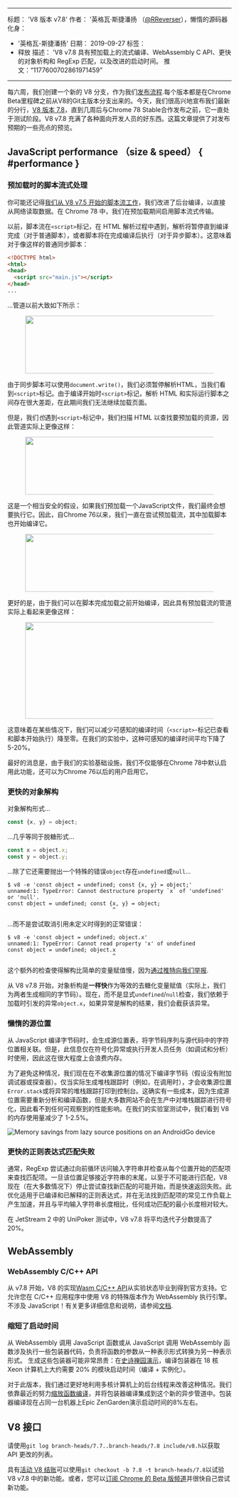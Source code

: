 ***

标题： 'V8 版本 v7.8'
作者： '英格瓦·斯捷潘扬 （[@RReverser](https://twitter.com/RReverser)），懒惰的源码器
化身：

*   '英格瓦-斯捷潘扬'
    日期： 2019-09-27
    标签：
*   释放
    描述： 'V8 v7.8 具有预加载上的流式编译、WebAssembly C API、更快的对象析构和 RegExp 匹配，以及改进的启动时间。
    推文：“1177600702861971459”

***

每六周，我们创建一个新的 V8 分支，作为我们[发布流程](/docs/release-process).每个版本都是在Chrome Beta里程碑之前从V8的Git主版本分支出来的。今天，我们很高兴地宣布我们最新的分行，[V8 版本 7.8](https://chromium.googlesource.com/v8/v8.git/+log/branch-heads/7.8)，直到几周后与Chrome 78 Stable合作发布之前，它一直处于测试阶段。V8 v7.8 充满了各种面向开发人员的好东西。这篇文章提供了对发布预期的一些亮点的预览。

## JavaScript performance （size & speed） { #performance }

### 预加载时的脚本流式处理

你可能还记得[我们从 V8 v7.5 开始的脚本流工作](/blog/v8-release-75#script-streaming-directly-from-network)，我们改进了后台编译，以直接从网络读取数据。在 Chrome 78 中，我们在预加载期间启用脚本流式传输。

以前，脚本流在`<script>`标记，在 HTML 解析过程中遇到，解析将暂停直到编译完成（对于普通脚本），或者脚本将在完成编译后执行（对于异步脚本）。这意味着对于像这样的普通同步脚本：

```html
<!DOCTYPE html>
<html>
<head>
  <script src="main.js"></script>
</head>
...
```

...管道以前大致如下所示：

<figure>
  <img src="/_img/v8-release-78/script-streaming-0.svg" width="458" height="130" alt="" loading="lazy">
</figure>

由于同步脚本可以使用`document.write()`，我们必须暂停解析HTML，当我们看到`<script>`标记。由于编译开始时`<script>`标记，解析 HTML 和实际运行脚本之间存在很大差距，在此期间我们无法继续加载页面。

但是，我们*也*遇到`<script>`标记中，我们扫描 HTML 以查找要预加载的资源，因此管道实际上更像这样：

<figure>
  <img src="/_img/v8-release-78/script-streaming-1.svg" width="600" height="130" alt="" loading="lazy">
</figure>

这是一个相当安全的假设，如果我们预加载一个JavaScript文件，我们最终会想要执行它。因此，自Chrome 76以来，我们一直在尝试预加载流，其中加载脚本也开始编译它。

<figure>
  <img src="/_img/v8-release-78/script-streaming-2.svg" width="495" height="130" alt="" loading="lazy">
</figure>

更好的是，由于我们可以在脚本完成加载之前开始编译，因此具有预加载流的管道实际上看起来更像这样：

<figure>
  <img src="/_img/v8-release-78/script-streaming-3.svg" width="480" height="217" alt="" loading="lazy">
</figure>

这意味着在某些情况下，我们可以减少可感知的编译时间（`<script>`-标记已查看和脚本开始执行）降至零。在我们的实验中，这种可感知的编译时间平均下降了5-20%。

最好的消息是，由于我们的实验基础设施，我们不仅能够在Chrome 78中默认启用此功能，还可以为Chrome 76以后的用户启用它。

### 更快的对象解构

对象解构形式...

```js
const {x, y} = object;
```

...几乎等同于脱糖形式...

```js
const x = object.x;
const y = object.y;
```

...除了它还需要抛出一个特殊的错误`object`存在`undefined`或`null`...

    $ v8 -e 'const object = undefined; const {x, y} = object;'
    unnamed:1: TypeError: Cannot destructure property `x` of 'undefined' or 'null'.
    const object = undefined; const {x, y} = object;
                                     ^

...而不是尝试取消引用未定义时得到的正常错误：

    $ v8 -e 'const object = undefined; object.x'
    unnamed:1: TypeError: Cannot read property 'x' of undefined
    const object = undefined; object.x
                                     ^

这个额外的检查使得解构比简单的变量赋值慢，因为[通过推特向我们举报](https://twitter.com/mkubilayk/status/1166360933087752197).

从 V8 v7.8 开始，对象析构是**一样快**作为等效的去糖化变量赋值（实际上，我们为两者生成相同的字节码）。现在，而不是显式`undefined`/`null`检查，我们依赖于加载时引发的异常`object.x`，如果异常是解构的结果，我们会截获该异常。

### 懒惰的源位置

从 JavaScript 编译字节码时，会生成源位置表，将字节码序列与源代码中的字符位置相关联。但是，此信息仅在符号化异常或执行开发人员任务（如调试和分析）时使用，因此这在很大程度上会浪费内存。

为了避免这种情况，我们现在在不收集源位置的情况下编译字节码（假设没有附加调试器或探查器）。仅当实际生成堆栈跟踪时（例如，在调用时），才会收集源位置`Error.stack`或将异常的堆栈跟踪打印到控制台。这确实有一些成本，因为生成源位置需要重新分析和编译函数，但是大多数网站不会在生产中对堆栈跟踪进行符号化，因此看不到任何可观察到的性能影响。在我们的实验室测试中，我们看到 V8 的内存使用量减少了 1-2.5%。

![Memory savings from lazy source positions on an AndroidGo device](../_img/v8-release-78/memory-savings.svg)

### 更快的正则表达式匹配失败

通常，RegExp 尝试通过向前循环访问输入字符串并检查从每个位置开始的匹配项来查找匹配项。一旦该位置足够接近字符串的末尾，以至于不可能进行匹配，V8 现在（在大多数情况下）停止尝试查找新匹配的可能开始，而是快速返回失败。此优化适用于已编译和已解释的正则表达式，并在无法找到匹配项的常见工作负载上产生加速，并且与平均输入字符串长度相比，任何成功匹配的最小长度相对较大。

在 JetStream 2 中的 UniPoker 测试中，V8 v7.8 将平均迭代子分数提高了 20%。

## WebAssembly

### WebAssembly C/C++ API

从 v7.8 开始，V8 的实现[Wasm C/C++ API](https://github.com/WebAssembly/wasm-c-api)从实验状态毕业到得到官方支持。它允许您在 C/C++ 应用程序中使用 V8 的特殊版本作为 WebAssembly 执行引擎。不涉及 JavaScript！有关更多详细信息和说明，请参阅[文档](https://docs.google.com/document/d/1oFPHyNb_eXg6NzrE6xJDNPdJrHMZvx0LqsD6wpbd9vY/edit).

### 缩短了启动时间

从 WebAssembly 调用 JavaScript 函数或从 JavaScript 调用 WebAssembly 函数涉及执行一些包装器代码，负责将函数的参数从一种表示形式转换为另一种表示形式。 生成这些包装器可能非常昂贵：在[史诗禅园演示](https://s3.amazonaws.com/mozilla-games/ZenGarden/EpicZenGarden.html)，编译包装器在 18 核 Xeon 计算机上大约需要 20% 的模块启动时间（编译 + 实例化）。

对于此版本，我们通过更好地利用多核计算机上的后台线程来改善这种情况。我们依靠最近的努力[缩放函数编译](/blog/v8-release-77#wasm-compilation)，并将包装器编译集成到这个新的异步管道中。包装器编译现在占同一台机器上Epic ZenGarden演示启动时间的8%左右。

## V8 接口

请使用`git log branch-heads/7.7..branch-heads/7.8 include/v8.h`以获取 API 更改的列表。

具有[活动 V8 结账](/docs/source-code#using-git)可以使用`git checkout -b 7.8 -t branch-heads/7.8`以试验 V8 v7.8 中的新功能。或者，您可以[订阅 Chrome 的 Beta 版频道](https://www.google.com/chrome/browser/beta.html)并很快自己尝试新功能。
